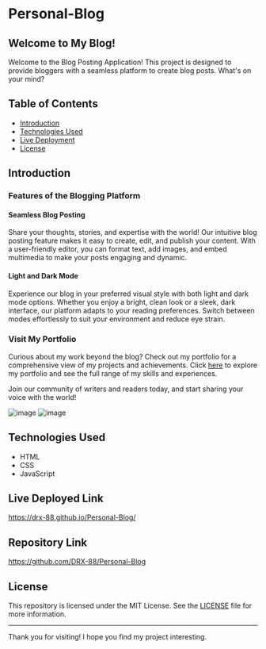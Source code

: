 # Personal-Blog

## Welcome to My Blog!
Welcome to the Blog Posting Application! This project is designed to provide bloggers with a seamless platform to create blog posts. What's on your mind?

## Table of Contents

- [Introduction](#introduction)
- [Technologies Used](#technologies-used)
- [Live Deployment](#live-deployed-link)
- [License](#license)

## Introduction

### Features of the Blogging Platform

#### Seamless Blog Posting
Share your thoughts, stories, and expertise with the world! Our intuitive blog posting feature makes it easy to create, edit, and publish your content. With a user-friendly editor, you can format text, add images, and embed multimedia to make your posts engaging and dynamic.

#### Light and Dark Mode
Experience our blog in your preferred visual style with both light and dark mode options. Whether you enjoy a bright, clean look or a sleek, dark interface, our platform adapts to your reading preferences. Switch between modes effortlessly to suit your environment and reduce eye strain.

### Visit My Portfolio
Curious about my work beyond the blog? Check out my portfolio for a comprehensive view of my projects and achievements. Click [here](https://drx-88.github.io/Professional-Portfolio/) to explore my portfolio and see the full range of my skills and experiences.

Join our community of writers and readers today, and start sharing your voice with the world!


![image](https://github.com/DRX-88/Personal-Blog/assets/162182740/14b94baf-1736-4c1c-b5b3-e9b424637fd6)
![image](https://github.com/DRX-88/Personal-Blog/assets/162182740/e79ae8eb-a0bf-4ccd-bfaa-13a3c8ff3e4a)


 
## Technologies Used

- HTML
- CSS
- JavaScript

## Live Deployed Link
https://drx-88.github.io/Personal-Blog/
## Repository Link
https://github.com/DRX-88/Personal-Blog

## License

This repository is licensed under the MIT License. See the [LICENSE](LICENSE) file for more information.

---

Thank you for visiting! I hope you find my project interesting.
